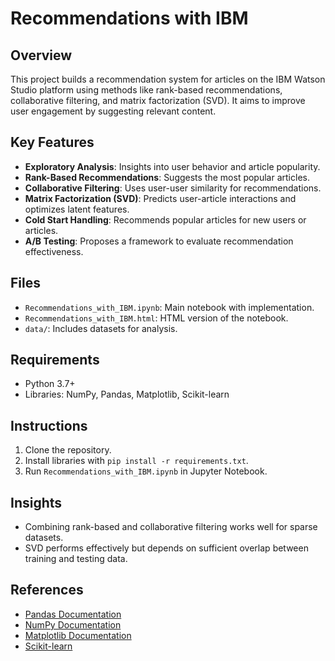 # Recommendations with IBM

## Overview
This project builds a recommendation system for articles on the IBM Watson Studio platform using methods like rank-based recommendations, collaborative filtering, and matrix factorization (SVD). It aims to improve user engagement by suggesting relevant content.

## Key Features
- **Exploratory Analysis**: Insights into user behavior and article popularity.
- **Rank-Based Recommendations**: Suggests the most popular articles.
- **Collaborative Filtering**: Uses user-user similarity for recommendations.
- **Matrix Factorization (SVD)**: Predicts user-article interactions and optimizes latent features.
- **Cold Start Handling**: Recommends popular articles for new users or articles.
- **A/B Testing**: Proposes a framework to evaluate recommendation effectiveness.

## Files
- `Recommendations_with_IBM.ipynb`: Main notebook with implementation.
- `Recommendations_with_IBM.html`: HTML version of the notebook.
- `data/`: Includes datasets for analysis.

## Requirements
- Python 3.7+
- Libraries: NumPy, Pandas, Matplotlib, Scikit-learn

## Instructions
1. Clone the repository.
2. Install libraries with `pip install -r requirements.txt`.
3. Run `Recommendations_with_IBM.ipynb` in Jupyter Notebook.

## Insights
- Combining rank-based and collaborative filtering works well for sparse datasets.
- SVD performs effectively but depends on sufficient overlap between training and testing data.

## References
- [Pandas Documentation](https://pandas.pydata.org/docs/)
- [NumPy Documentation](https://numpy.org/doc/)
- [Matplotlib Documentation](https://matplotlib.org/stable/contents.html)
- [Scikit-learn](https://scikit-learn.org/stable/)

